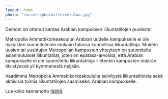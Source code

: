 ```yaml
---
layout: home
photo: "/assets/photos/tervetuloa.jpg"
---
```


Demoni on ottanut kantaa Arabian kampuksen liikuntatilojen puolesta!

Metropolia Ammattikorkeakoulun Arabian uudelle kampukselle ei ole nykyisten suunnitelmien mukaan tulossa kunnollisia liikuntatiloja. Muiden uusien tai uusittujen Metropolian kampusten yhteyteen on suunniteltu asianmukaiset liikuntatilat, joten on epätasa-arvoista, että Arabian kampukselle ei ole suunniteltu liikuntatiloja – etenkin kampusten määrän tiivistyessä yli kymmenestä neljään.

Vaadimme Metropolia Ammattikorkeakoululta selvitystä liikuntatiloista sekä aktiivisia toimia liikuntatilojen saamiseksi
Arabian kampukselle.

Lue koko kannanotto [täältä](https://demoniry.fi/kannanotto-arabian-kampuksen-liikuntat…/).

